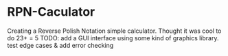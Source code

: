 # RPN-Caculator
Creating a Reverse Polish Notation simple calculator. 
Thought it was cool to do 23+ = 5
TODO:
add a GUI interface using some kind of graphics library.
test edge cases & add error checking

